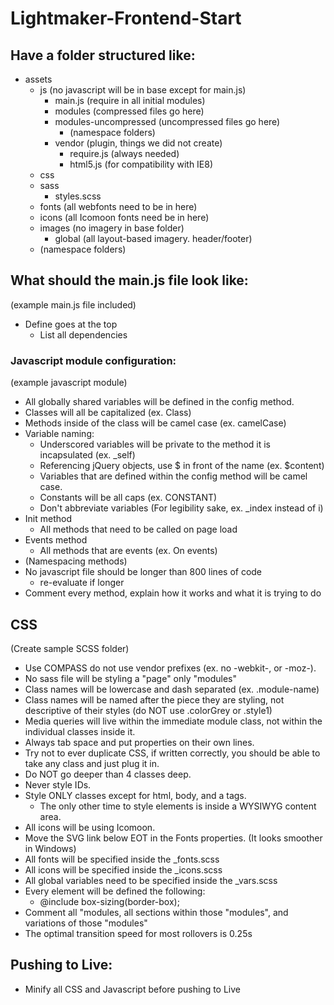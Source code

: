 Lightmaker-Frontend-Start
=========================

<h2>Have a folder structured like:</h2>

<ul>
	<li>assets
		<ul>
			<li>js (no javascript will be in base except for main.js)
				<ul>
					<li>main.js  (require in all initial modules)</li>
					<li>modules (compressed files go here)</li>
					<li>modules-uncompressed (uncompressed files go here)
						<ul>
							<li>(namespace folders)</li>
						</ul>
					</li>
					<li>vendor (plugin, things we did not create)
						<ul>
							<li>require.js (always needed)</li>
							<li>html5.js (for compatibility with IE8)</li>
						</ul>
					</li>
				</ul>
			</li>
			<li>css</li>
			<li>sass
				<ul>
					<li>styles.scss</li>
				</ul>
			</li>
			<li>fonts (all webfonts need to be in here)</li>
			<li>icons (all Icomoon fonts need be in here)</li>
			<li>images (no imagery in base folder)
				<ul>
					<li>global (all layout-based imagery. header/footer)</li>
				</ul>
			</li>
			<li>(namespace folders)</li>
		</ul>
	</li>
</ul>

<h2>What should the main.js file look like:</h2>
(example main.js file included)
<ul>
	<li>Define goes at the top
		<ul>
			<li>List all dependencies</li>
		</ul>
	</li>
</ul>

<h3>Javascript module configuration:</h3>
(example javascript module)
<ul>
	<li>All globally shared variables will be defined in the config method.</li>
	<li>Classes will all be capitalized (ex. Class)</li>
	<li>Methods inside of the class will be camel case (ex. camelCase)</li>
	<li>Variable naming:
		<ul>
			<li>Underscored variables will be private to the method it is incapsulated (ex. _self)</li>
			<li>Referencing jQuery objects, use $ in front of the name (ex. $content)</li>
			<li>Variables that are defined within the config method will be camel case.</li>
			<li>Constants will be all caps (ex. CONSTANT)</li>
			<li>Don't abbreviate variables (For legibility sake, ex. _index instead of i)</li>
		</ul>
	</li>
	<li>Init method
		<ul>
			<li>All methods that need to be called on page load</li>
		</ul>
	</li>
	<li>Events method
		<ul>
			<li>All methods that are events (ex. On events)</li>
		</ul>
	</li>
	<li>(Namespacing methods)</li>
	<li>No javascript file should be longer than 800 lines of code
		<ul>
			<li>re-evaluate if longer</li>
		</ul>
	</li>
	<li>Comment every method, explain how it works and what it is trying to do</li>
</ul>

<h2>CSS</h2>
(Create sample SCSS folder)
<ul>
	<li>Use COMPASS do not use vendor prefixes (ex. no -webkit-, or -moz-).</li>
	<li>No sass file will be styling a "page" only "modules"</li>
	<li>Class names will be lowercase and dash separated (ex. .module-name)</li>
	<li>Class names will be named after the piece they are styling, not descriptive of their styles (do NOT use .colorGrey or .style1)</li>
	<li>Media queries will live within the immediate module class, not within the individual classes inside it.</li>
	<li>Always tab space and put properties on their own lines.</li>
	<li>Try not to ever duplicate CSS, if written correctly, you should be able to take any class and just plug it in.</li>
	<li>Do NOT go deeper than 4 classes deep.</li>
	<li>Never style IDs.</li>
	<li>Style ONLY classes except for html, body, and a tags.
		<ul>
			<li>The only other time to style elements is inside a WYSIWYG content area.</li>
		</ul>
	</li>
	<li>All icons will be using Icomoon.</li>
	<li>Move the SVG link below EOT in the Fonts properties. (It looks smoother in Windows)</li>
	<li>All fonts will be specified inside the _fonts.scss</li>
	<li>All icons will be specified inside the _icons.scss</li>
	<li>All global variables need to be specified inside the _vars.scss</li>
	<li>Every element will be defined the following:
		<ul>
			<li>@include box-sizing(border-box);</li>
		</ul>
	</li>
	<li>Comment all "modules, all sections within those "modules", and variations of those "modules"</li>
	<li>The optimal transition speed for most rollovers is 0.25s</li>
</ul>

<h2>Pushing to Live:</h2>
<ul>
	<li>Minify all CSS and Javascript before pushing to Live</li>
</ul>